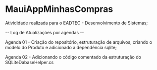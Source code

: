 # MauiAppMinhasCompras

Ativididade realizada para o EADTEC - Desenvolvimento de Sistemas;

-- Log de Atualizações por agendas -- 

Agenda 01  - Criação do repositório, estruturação de arquivos, criando o modelo do Produto e adicionado a dependência sqlite;

Agenda 02 - Adicionando o código comentado da estruturação do SQLiteDabaseHelper.cs
